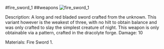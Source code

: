#fire_sword_1
##weapons
![fire_sword_1](https://dragon-force-studio.com/images/EF_wiki/fire_sword_1.png)

Description: A long and red bladed sword crafted from the unknown.  This variant however is the weakest of three, with no hilt to obtain balance and was only crafted to slay the simplest creature of night.  This weapon is only obtainable via a pattern, crafted in the dracolyte forge. 
Damage: 10 

Materials: Fire Sword 1.